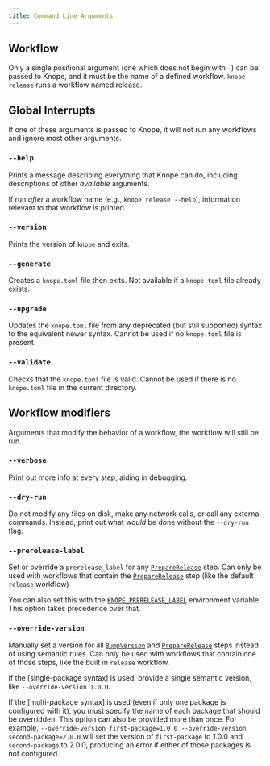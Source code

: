 ```yaml
---
title: Command Line Arguments
---
```


## Workflow

Only a single positional argument (one which does not begin with `-`) can be passed to Knope,
and it must be the name of a defined workflow. `knope release` runs a workflow named release.

## Global Interrupts

If one of these arguments is passed to Knope, it will not run any workflows and ignore most other arguments.

### `--help`

Prints a message describing everything that Knope can do, including descriptions of other _available_ arguments.

If run _after_ a workflow name (e.g., `knope release --help`), information relevant to that workflow is printed.

### `--version`

Prints the version of `knope` and exits.

### `--generate`

Creates a `knope.toml` file then exits. Not available if a `knope.toml` file already exists.

### `--upgrade`

Updates the `knope.toml` file from any deprecated (but still supported) syntax to the equivalent newer syntax.
Cannot be used if no `knope.toml` file is present.

### `--validate`

Checks that the `knope.toml` file is valid. Cannot be used if there is no `knope.toml` file in the current directory.

## Workflow modifiers

Arguments that modify the behavior of a workflow, the workflow will still be run.

### `--verbose`

Print out more info at every step, aiding in debugging.

### `--dry-run`

Do not modify any files on disk, make any network calls, or call any external commands.
Instead, print out what _would_ be done without the `--dry-run` flag.

### `--prerelease-label`

Set or override a `prerelease_label` for any [`PrepareRelease`] step.
Can only be used with workflows that contain the [`PrepareRelease`] step (like the default `release` workflow)

You can also set this with the [`KNOPE_PRERELEASE_LABEL`](/reference/environment-variables#knope_prerelease_label) environment variable.
This option takes precedence over that.

### `--override-version`

Manually set a version for all [`BumpVersion`] and [`PrepareRelease`] steps instead of using semantic rules.
Can only be used with workflows that contain one of those steps, like the built in `release` workflow.

If the [single-package syntax] is used, provide a single semantic version, like `--override-version 1.0.0`.

If the [multi-package syntax] is used (even if only one package is configured with it),
you must specify the name of each package that should be overridden.
This option can also be provided more than once.
For example, `--override-version first-package=1.0.0 --override-version second-package=2.0.0`
will set the version of `first-package` to 1.0.0 and `second-package` to 2.0.0,
producing an error if either of those packages is not configured.

[`BumpVersion`]: /reference/config-file/steps/bump-version
[`PrepareRelease`]: /reference/config-file/steps/prepare-release
